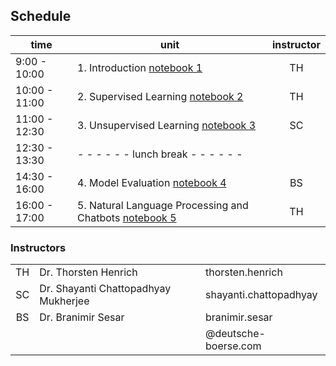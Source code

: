 ## Schedule


| time           | unit         | instructor  |
|----------------|--------------|:-----------:|
| 9:00 - 10:00   | 1. Introduction [notebook 1](../notebooks/1_introduction.ipynb) | TH |
| 10:00 - 11:00  | 2. Supervised Learning [notebook 2](../notebooks/2_supervised_learning.ipynb) | TH |
| 11:00 - 12:30  | 3. Unsupervised Learning [notebook 3](../notebooks/3_unsupervised_learning.ipynb)| SC |
| 12:30 - 13:30  | - - - - - -   lunch break   - - - - - -|
| 14:30 - 16:00  | 4. Model Evaluation [notebook 4](../notebooks/4_model_evaluation.ipynb)| BS |
| 16:00 - 17:00  | 5. Natural Language Processing and Chatbots [notebook 5](../notebooks/5_nlp.ipynb)| TH |

###  Instructors
|      |              |            |
|:----:|:-------------|:-----------|
|  TH  | Dr. Thorsten Henrich         | thorsten.henrich |
|  SC  | Dr. Shayanti Chattopadhyay Mukherjee         | shayanti.chattopadhyay  |
|  BS  | Dr. Branimir Sesar        | branimir.sesar  |
|      |              | @deutsche-boerse.com   |
